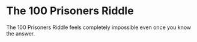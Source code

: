 # The 100 Prisoners Riddle
The 100 Prisoners Riddle feels completely impossible even once you know the answer.
